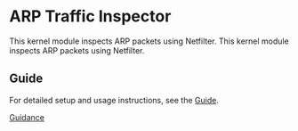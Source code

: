 # ARP Traffic Inspector
This kernel module inspects ARP packets using Netfilter.
This kernel module inspects ARP packets using Netfilter.
## Guide

For detailed setup and usage instructions, see the [Guide](guide.md).

[Guidance]("C:\Users\seyed\Downloads\ARP_Traffic_Inspector_Guide.docx")

